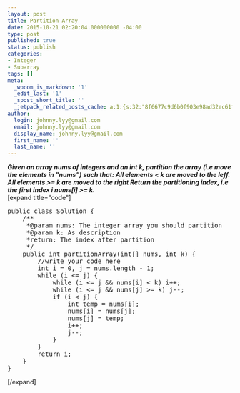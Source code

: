 ```yaml
---
layout: post
title: Partition Array
date: 2015-10-21 02:20:04.000000000 -04:00
type: post
published: true
status: publish
categories:
- Integer
- Subarray
tags: []
meta:
  _wpcom_is_markdown: '1'
  _edit_last: '1'
  _spost_short_title: ''
  _jetpack_related_posts_cache: a:1:{s:32:"8f6677c9d6b0f903e98ad32ec61f8deb";a:2:{s:7:"expires";i:1465994082;s:7:"payload";a:3:{i:0;a:1:{s:2:"id";i:443;}i:1;a:1:{s:2:"id";i:1124;}i:2;a:1:{s:2:"id";i:421;}}}}
author:
  login: johnny.lyy@gmail.com
  email: johnny.lyy@gmail.com
  display_name: johnny.lyy@gmail.com
  first_name: ''
  last_name: ''
---
```

<p><strong><em>Given an array nums of integers and an int k, partition the array (i.e move the elements in "nums") such that: All elements &lt; k are moved to the leff. All elements >= k are moved to the right Return the partitioning index, i.e the first index i nums[i] >= k.</em></strong><br />
[expand title="code"]</p>
<pre>
public class Solution {
    /** 
     *@param nums: The integer array you should partition
     *@param k: As description
     *return: The index after partition
     */
    public int partitionArray(int[] nums, int k) {
        //write your code here
        int i = 0, j = nums.length - 1;
        while (i <= j) {
            while (i <= j && nums[i] < k) i++;
            while (i <= j && nums[j] >= k) j--;
            if (i < j) {
                int temp = nums[i];
                nums[i] = nums[j];
                nums[j] = temp;
                i++;
                j--;
            }
        }
        return i;
    }
}
</pre>
<p>[/expand]</p>
